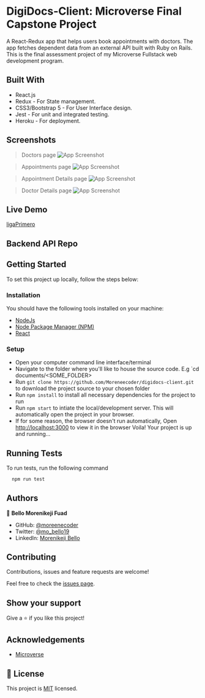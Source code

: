 
# DigiDocs-Client: Microverse Final Capstone Project

A React-Redux app that helps users book appointments with doctors. The app fetches dependent data from an external API built with Ruby on Rails. This is the final assessment project of my Microverse Fullstack web development program.


## Built With

* React.js
* Redux - For State management.
* CSS3/Bootstrap 5 - For User Interface design.
* Jest - For unit and integrated testing.
* Heroku - For deployment.

## Screenshots
> Doctors page
![App Screenshot](https://user-images.githubusercontent.com/38987207/146694402-c1318d54-f650-45ac-a0c9-7905091202f2.png)

> Appointments page
![App Screenshot](https://user-images.githubusercontent.com/38987207/146694435-3eaf0468-53b0-447d-93ba-b322852d4994.png)

> Appointment Details page
![App Screenshot](https://user-images.githubusercontent.com/38987207/146694485-4872440a-683a-4b3a-9dbf-757e13245b85.png)

> Doctor Details page
![App Screenshot](https://user-images.githubusercontent.com/38987207/146694549-b18abf2b-7189-4f58-8a1e-5ebaa7e0b722.png)

## Live Demo

[ligaPrimero](https://keji-digidocs.herokuapp.com/)

## Backend API Repo
[](https://github.com/Moreneecoder/digidocs-api)

## Getting Started
To set this project up locally, follow the steps below:

### Installation
You should have the following tools installed on your machine:
* [NodeJs](https://nodejs.org/en/)
* [Node Package Manager (NPM)](https://www.npmjs.com/)
* [React](https://reactjs.org/)

### Setup
* Open your computer command line interface/terminal
* Navigate to the folder where you'll like to house the source code. E.g `cd documents/<SOME_FOLDER>
* Run `git clone https://github.com/Moreneecoder/digidocs-client.git` to download the project source to your chosen folder
* Run `npm install` to install all necessary dependencies for the project to run
* Run `npm start` to intiate the local/development server. This will automatically open the project in your browser.
* If for some reason, the browser doesn't run automatically, Open [http://localhost:3000](http://localhost:3000) to view it in the browser
Voila! Your project is up and running...
## Running Tests

To run tests, run the following command

```bash
  npm run test
```


## Authors

👤 **Bello Morenikeji Fuad**

- GitHub: [@moreenecoder](https://github.com/Moreneecoder)
- Twitter: [@mo_bello19](https://twitter.com/mo_bello19)
- LinkedIn: [Morenikeji Bello](https://linkedin.com/in/morenikeji-bello)


## Contributing

Contributions, issues and feature requests are welcome!

Feel free to check the [issues page](https://github.com/Moreneecoder/digidocs-client/issues).

## Show your support

Give a ⭐️ if you like this project!
## Acknowledgements
 - [Microverse](https://microverse.org)

## 📝 License

This project is [MIT](./LICENSE) licensed.